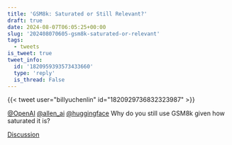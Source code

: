 ```yaml
---
title: 'GSM8k: Saturated or Still Relevant?'
draft: true
date: 2024-08-07T06:05:25+00:00
slug: '202408070605-gsm8k-saturated-or-relevant'
tags:
  - tweets
is_tweet: true
tweet_info:
  id: '1820959393573433660'
  type: 'reply'
  is_thread: False
---
```




{{< tweet user="billyuchenlin" id="1820929736832323987" >}}

[@OpenAI](https://x.com/OpenAI) [@allen_ai](https://x.com/allen_ai) [@huggingface](https://x.com/huggingface) Why do you still use GSM8k given how saturated it is?

[Discussion](https://x.com/sytelus/status/1820959393573433660)
